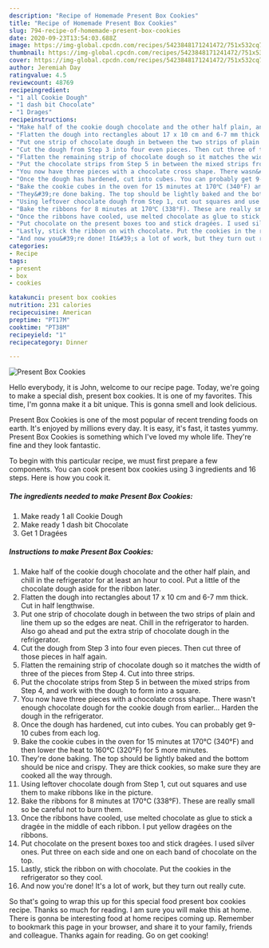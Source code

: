 ```yaml
---
description: "Recipe of Homemade Present Box Cookies"
title: "Recipe of Homemade Present Box Cookies"
slug: 794-recipe-of-homemade-present-box-cookies
date: 2020-09-23T13:54:03.688Z
image: https://img-global.cpcdn.com/recipes/5423848171241472/751x532cq70/present-box-cookies-recipe-main-photo.jpg
thumbnail: https://img-global.cpcdn.com/recipes/5423848171241472/751x532cq70/present-box-cookies-recipe-main-photo.jpg
cover: https://img-global.cpcdn.com/recipes/5423848171241472/751x532cq70/present-box-cookies-recipe-main-photo.jpg
author: Jeremiah Day
ratingvalue: 4.5
reviewcount: 48769
recipeingredient:
- "1 all Cookie Dough"
- "1 dash bit Chocolate"
- "1 Drages"
recipeinstructions:
- "Make half of the cookie dough chocolate and the other half plain, and chill in the refrigerator for at least an hour to cool. Put a little of the chocolate dough aside for the ribbon later."
- "Flatten the dough into rectangles about 17 x 10 cm and 6-7 mm thick. Cut in half lengthwise."
- "Put one strip of chocolate dough in between the two strips of plain and line them up so the edges are neat. Chill in the refrigerator to harden. Also go ahead and put the extra strip of chocolate dough in the refrigerator."
- "Cut the dough from Step 3 into four even pieces. Then cut three of those pieces in half again."
- "Flatten the remaining strip of chocolate dough so it matches the width of three of the pieces from Step 4. Cut into three strips."
- "Put the chocolate strips from Step 5 in between the mixed strips from Step 4, and work with the dough to form into a square."
- "You now have three pieces with a chocolate cross shape. There wasn&#39;t enough chocolate dough for the cookie dough from earlier... Harden the dough in the refrigerator."
- "Once the dough has hardened, cut into cubes. You can probably get 9-10 cubes from each log."
- "Bake the cookie cubes in the oven for 15 minutes at 170℃ (340°F) and then lower the heat to 160℃ (320°F) for 5 more minutes."
- "They&#39;re done baking. The top should be lightly baked and the bottom should be nice and crispy. They are thick cookies, so make sure they are cooked all the way through."
- "Using leftover chocolate dough from Step 1, cut out squares and use them to make ribbons like in the picture."
- "Bake the ribbons for 8 minutes at 170℃ (338°F). These are really small so be careful not to burn them."
- "Once the ribbons have cooled, use melted chocolate as glue to stick a dragée in the middle of each ribbon. I put yellow dragées on the ribbons."
- "Put chocolate on the present boxes too and stick dragées. I used silver ones. Put three on each side and one on each band of chocolate on the top."
- "Lastly, stick the ribbon on with chocolate. Put the cookies in the refrigerator so they cool."
- "And now you&#39;re done! It&#39;s a lot of work, but they turn out really cute."
categories:
- Recipe
tags:
- present
- box
- cookies

katakunci: present box cookies 
nutrition: 231 calories
recipecuisine: American
preptime: "PT17M"
cooktime: "PT38M"
recipeyield: "1"
recipecategory: Dinner

---
```



![Present Box Cookies](https://img-global.cpcdn.com/recipes/5423848171241472/751x532cq70/present-box-cookies-recipe-main-photo.jpg)

Hello everybody, it is John, welcome to our recipe page. Today, we're going to make a special dish, present box cookies. It is one of my favorites. This time, I'm gonna make it a bit unique. This is gonna smell and look delicious.



Present Box Cookies is one of the most popular of recent trending foods on earth. It's enjoyed by millions every day. It is easy, it's fast, it tastes yummy. Present Box Cookies is something which I've loved my whole life. They're fine and they look fantastic.


To begin with this particular recipe, we must first prepare a few components. You can cook present box cookies using 3 ingredients and 16 steps. Here is how you cook it.

<!--inarticleads1-->

##### The ingredients needed to make Present Box Cookies:

1. Make ready 1 all Cookie Dough
1. Make ready 1 dash bit Chocolate
1. Get 1 Dragées




<!--inarticleads2-->

##### Instructions to make Present Box Cookies:

1. Make half of the cookie dough chocolate and the other half plain, and chill in the refrigerator for at least an hour to cool. Put a little of the chocolate dough aside for the ribbon later.
1. Flatten the dough into rectangles about 17 x 10 cm and 6-7 mm thick. Cut in half lengthwise.
1. Put one strip of chocolate dough in between the two strips of plain and line them up so the edges are neat. Chill in the refrigerator to harden. Also go ahead and put the extra strip of chocolate dough in the refrigerator.
1. Cut the dough from Step 3 into four even pieces. Then cut three of those pieces in half again.
1. Flatten the remaining strip of chocolate dough so it matches the width of three of the pieces from Step 4. Cut into three strips.
1. Put the chocolate strips from Step 5 in between the mixed strips from Step 4, and work with the dough to form into a square.
1. You now have three pieces with a chocolate cross shape. There wasn&#39;t enough chocolate dough for the cookie dough from earlier... Harden the dough in the refrigerator.
1. Once the dough has hardened, cut into cubes. You can probably get 9-10 cubes from each log.
1. Bake the cookie cubes in the oven for 15 minutes at 170℃ (340°F) and then lower the heat to 160℃ (320°F) for 5 more minutes.
1. They&#39;re done baking. The top should be lightly baked and the bottom should be nice and crispy. They are thick cookies, so make sure they are cooked all the way through.
1. Using leftover chocolate dough from Step 1, cut out squares and use them to make ribbons like in the picture.
1. Bake the ribbons for 8 minutes at 170℃ (338°F). These are really small so be careful not to burn them.
1. Once the ribbons have cooled, use melted chocolate as glue to stick a dragée in the middle of each ribbon. I put yellow dragées on the ribbons.
1. Put chocolate on the present boxes too and stick dragées. I used silver ones. Put three on each side and one on each band of chocolate on the top.
1. Lastly, stick the ribbon on with chocolate. Put the cookies in the refrigerator so they cool.
1. And now you&#39;re done! It&#39;s a lot of work, but they turn out really cute.




So that's going to wrap this up for this special food present box cookies recipe. Thanks so much for reading. I am sure you will make this at home. There is gonna be interesting food at home recipes coming up. Remember to bookmark this page in your browser, and share it to your family, friends and colleague. Thanks again for reading. Go on get cooking!
